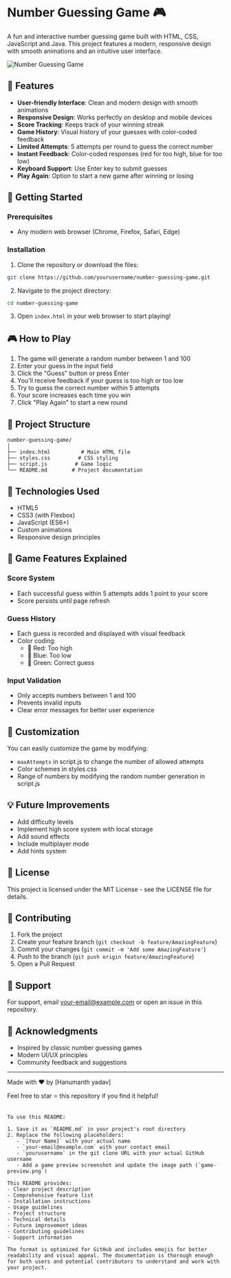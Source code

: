 
# Number Guessing Game 🎮

A fun and interactive number guessing game built with HTML, CSS, JavaScript and Java. This project features a modern, responsive design with smooth animations and an intuitive user interface.

![Number Guessing Game](game-preview.png)

## 🎯 Features

- **User-friendly Interface**: Clean and modern design with smooth animations
- **Responsive Design**: Works perfectly on desktop and mobile devices
- **Score Tracking**: Keeps track of your winning streak
- **Game History**: Visual history of your guesses with color-coded feedback
- **Limited Attempts**: 5 attempts per round to guess the correct number
- **Instant Feedback**: Color-coded responses (red for too high, blue for too low)
- **Keyboard Support**: Use Enter key to submit guesses
- **Play Again**: Option to start a new game after winning or losing

## 🚀 Getting Started

### Prerequisites
- Any modern web browser (Chrome, Firefox, Safari, Edge)

### Installation

1. Clone the repository or download the files:
```bash
git clone https://github.com/yourusername/number-guessing-game.git
```

2. Navigate to the project directory:
```bash
cd number-guessing-game
```

3. Open `index.html` in your web browser to start playing!

## 🎮 How to Play

1. The game will generate a random number between 1 and 100
2. Enter your guess in the input field
3. Click the "Guess" button or press Enter
4. You'll receive feedback if your guess is too high or too low
5. Try to guess the correct number within 5 attempts
6. Your score increases each time you win
7. Click "Play Again" to start a new round

## 📁 Project Structure

```
number-guessing-game/
│
├── index.html          # Main HTML file
├── styles.css         # CSS styling
├── script.js         # Game logic
└── README.md        # Project documentation
```

## 🎨 Technologies Used

- HTML5
- CSS3 (with Flexbox)
- JavaScript (ES6+)
- Custom animations
- Responsive design principles

## 🌟 Game Features Explained

### Score System
- Each successful guess within 5 attempts adds 1 point to your score
- Score persists until page refresh

### Guess History
- Each guess is recorded and displayed with visual feedback
- Color coding:
  - 🔴 Red: Too high
  - 🔵 Blue: Too low
  - 💚 Green: Correct guess

### Input Validation
- Only accepts numbers between 1 and 100
- Prevents invalid inputs
- Clear error messages for better user experience

## 🔧 Customization

You can easily customize the game by modifying:

- `maxAttempts` in script.js to change the number of allowed attempts
- Color schemes in styles.css
- Range of numbers by modifying the random number generation in script.js

## 💡 Future Improvements

- Add difficulty levels
- Implement high score system with local storage
- Add sound effects
- Include multiplayer mode
- Add hints system

## 📝 License

This project is licensed under the MIT License - see the LICENSE file for details.

## 👥 Contributing

1. Fork the project
2. Create your feature branch (`git checkout -b feature/AmazingFeature`)
3. Commit your changes (`git commit -m 'Add some AmazingFeature'`)
4. Push to the branch (`git push origin feature/AmazingFeature`)
5. Open a Pull Request

## 🤝 Support

For support, email your-email@example.com or open an issue in this repository.

## 🙏 Acknowledgments

- Inspired by classic number guessing games
- Modern UI/UX principles
- Community feedback and suggestions

---

Made with ❤️ by [Hanumanth yadav]

Feel free to star ⭐ this repository if you find it helpful!
```

To use this README:

1. Save it as `README.md` in your project's root directory
2. Replace the following placeholders:
   - `[Your Name]` with your actual name
   - `your-email@example.com` with your contact email
   - `yourusername` in the git clone URL with your actual GitHub username
   - Add a game preview screenshot and update the image path (`game-preview.png`)

This README provides:
- Clear project description
- Comprehensive feature list
- Installation instructions
- Usage guidelines
- Project structure
- Technical details
- Future improvement ideas
- Contributing guidelines
- Support information

The format is optimized for GitHub and includes emojis for better readability and visual appeal. The documentation is thorough enough for both users and potential contributors to understand and work with your project.
